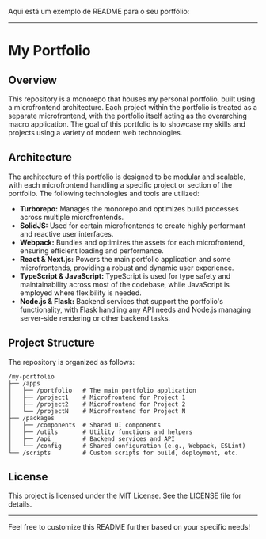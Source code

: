 Aqui está um exemplo de README para o seu portfólio:

---

# My Portfolio

## Overview

This repository is a monorepo that houses my personal portfolio, built using a microfrontend architecture. Each project within the portfolio is treated as a separate microfrontend, with the portfolio itself acting as the overarching macro application. The goal of this portfolio is to showcase my skills and projects using a variety of modern web technologies.

## Architecture

The architecture of this portfolio is designed to be modular and scalable, with each microfrontend handling a specific project or section of the portfolio. The following technologies and tools are utilized:

- **Turborepo:** Manages the monorepo and optimizes build processes across multiple microfrontends.
- **SolidJS:** Used for certain microfrontends to create highly performant and reactive user interfaces.
- **Webpack:** Bundles and optimizes the assets for each microfrontend, ensuring efficient loading and performance.
- **React & Next.js:** Powers the main portfolio application and some microfrontends, providing a robust and dynamic user experience.
- **TypeScript & JavaScript:** TypeScript is used for type safety and maintainability across most of the codebase, while JavaScript is employed where flexibility is needed.
- **Node.js & Flask:** Backend services that support the portfolio's functionality, with Flask handling any API needs and Node.js managing server-side rendering or other backend tasks.

## Project Structure

The repository is organized as follows:

```
/my-portfolio
├── /apps
│   ├── /portfolio   # The main portfolio application
│   ├── /project1    # Microfrontend for Project 1
│   ├── /project2    # Microfrontend for Project 2
│   └── /projectN    # Microfrontend for Project N
├── /packages
│   ├── /components  # Shared UI components
│   ├── /utils       # Utility functions and helpers
│   ├── /api         # Backend services and API
│   └── /config      # Shared configuration (e.g., Webpack, ESLint)
└── /scripts         # Custom scripts for build, deployment, etc.
```

## License

This project is licensed under the MIT License. See the [LICENSE](LICENSE) file for details.

---

Feel free to customize this README further based on your specific needs!
